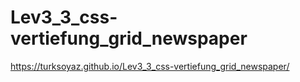 # Lev3_3_css-vertiefung_grid_newspaper

 https://turksoyaz.github.io/Lev3_3_css-vertiefung_grid_newspaper/
